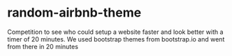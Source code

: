 random-airbnb-theme
===================
Competition to see who could setup a website faster and look better with a timer of 20 minutes. We used bootstrap themes from bootstrap.io and went from there in 20 minutes
